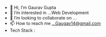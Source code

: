 - 👋 Hi, I’m Gaurav Gupta
- 👀 I’m interested in ...Web Development
- 💞️ I’m looking to collaborate on ...
- 📫 How to reach me ...Gaugav14@gmail.com
- Tech Stack :


<!---
pygau14/pygau14 is a ✨ special ✨ repository because its `README.md` (this file) appears on your GitHub profile.
You can click the Preview link to take a look at your changes.
--->
